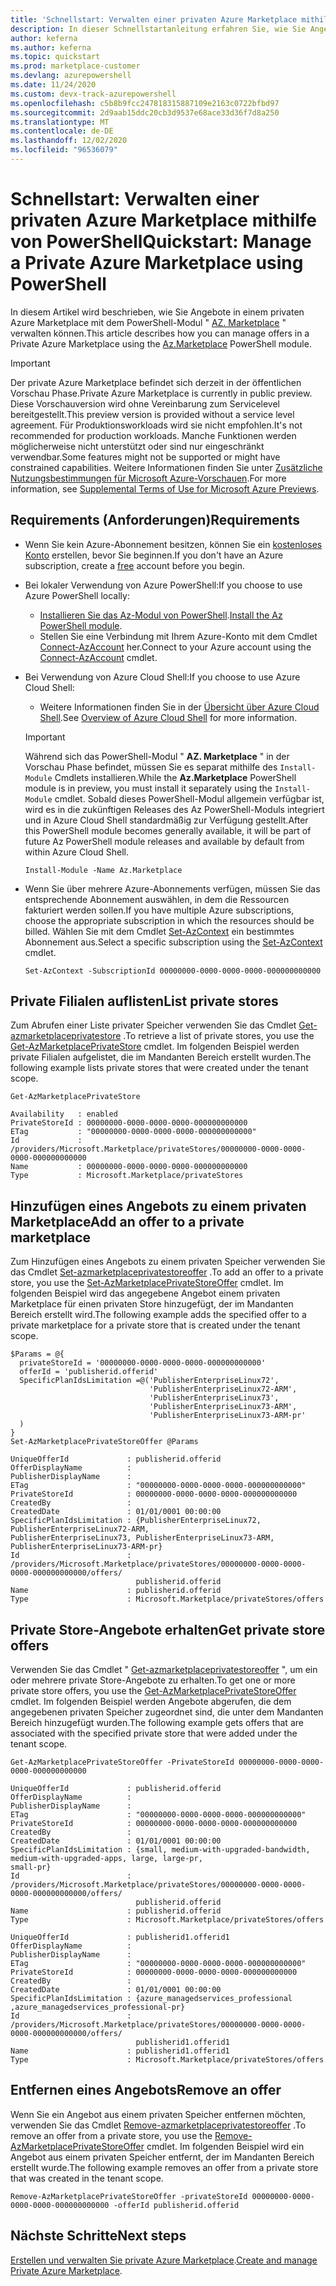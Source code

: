 ```yaml
---
title: 'Schnellstart: Verwalten einer privaten Azure Marketplace mithilfe von PowerShell'
description: In dieser Schnellstartanleitung erfahren Sie, wie Sie Angebote in einem privaten Azure Marketplace mithilfe von Azure PowerShell verwalten.
author: keferna
ms.author: keferna
ms.topic: quickstart
ms.prod: marketplace-customer
ms.devlang: azurepowershell
ms.date: 11/24/2020
ms.custom: devx-track-azurepowershell
ms.openlocfilehash: c5b8b9fcc247818315887109e2163c0722bfbd97
ms.sourcegitcommit: 2d9aab15ddc20cb3d9537e68ace33d36f7d8a250
ms.translationtype: MT
ms.contentlocale: de-DE
ms.lasthandoff: 12/02/2020
ms.locfileid: "96536079"
---
```

# <a name="quickstart-manage-a-private-azure-marketplace-using-powershell"></a><span data-ttu-id="5a2e1-103">Schnellstart: Verwalten einer privaten Azure Marketplace mithilfe von PowerShell</span><span class="sxs-lookup"><span data-stu-id="5a2e1-103">Quickstart: Manage a Private Azure Marketplace using PowerShell</span></span>

<span data-ttu-id="5a2e1-104">In diesem Artikel wird beschrieben, wie Sie Angebote in einem privaten Azure Marketplace mit dem PowerShell-Modul " [AZ. Marketplace](/powershell/module/az.marketplace) " verwalten können.</span><span class="sxs-lookup"><span data-stu-id="5a2e1-104">This article describes how you can manage offers in a Private Azure Marketplace using the [Az.Marketplace](/powershell/module/az.marketplace) PowerShell module.</span></span>

> [!IMPORTANT]
> <span data-ttu-id="5a2e1-105">Der private Azure Marketplace befindet sich derzeit in der öffentlichen Vorschau Phase.</span><span class="sxs-lookup"><span data-stu-id="5a2e1-105">Private Azure Marketplace is currently in public preview.</span></span> <span data-ttu-id="5a2e1-106">Diese Vorschauversion wird ohne Vereinbarung zum Servicelevel bereitgestellt.</span><span class="sxs-lookup"><span data-stu-id="5a2e1-106">This preview version is provided without a service level agreement.</span></span> <span data-ttu-id="5a2e1-107">Für Produktionsworkloads wird sie nicht empfohlen.</span><span class="sxs-lookup"><span data-stu-id="5a2e1-107">It's not recommended for production workloads.</span></span> <span data-ttu-id="5a2e1-108">Manche Funktionen werden möglicherweise nicht unterstützt oder sind nur eingeschränkt verwendbar.</span><span class="sxs-lookup"><span data-stu-id="5a2e1-108">Some features might not be supported or might have constrained capabilities.</span></span> <span data-ttu-id="5a2e1-109">Weitere Informationen finden Sie unter [Zusätzliche Nutzungsbestimmungen für Microsoft Azure-Vorschauen](https://azure.microsoft.com/support/legal/preview-supplemental-terms/).</span><span class="sxs-lookup"><span data-stu-id="5a2e1-109">For more information, see [Supplemental Terms of Use for Microsoft Azure Previews](https://azure.microsoft.com/support/legal/preview-supplemental-terms/).</span></span>

## <a name="requirements"></a><span data-ttu-id="5a2e1-110">Requirements (Anforderungen)</span><span class="sxs-lookup"><span data-stu-id="5a2e1-110">Requirements</span></span>

* <span data-ttu-id="5a2e1-111">Wenn Sie kein Azure-Abonnement besitzen, können Sie ein [kostenloses Konto](https://azure.microsoft.com/free/) erstellen, bevor Sie beginnen.</span><span class="sxs-lookup"><span data-stu-id="5a2e1-111">If you don't have an Azure subscription, create a [free](https://azure.microsoft.com/free/) account before you begin.</span></span>

* <span data-ttu-id="5a2e1-112">Bei lokaler Verwendung von Azure PowerShell:</span><span class="sxs-lookup"><span data-stu-id="5a2e1-112">If you choose to use Azure PowerShell locally:</span></span>
  * <span data-ttu-id="5a2e1-113">[Installieren Sie das Az-Modul von PowerShell](/powershell/azure/install-az-ps).</span><span class="sxs-lookup"><span data-stu-id="5a2e1-113">[Install the Az PowerShell module](/powershell/azure/install-az-ps).</span></span>
  * <span data-ttu-id="5a2e1-114">Stellen Sie eine Verbindung mit Ihrem Azure-Konto mit dem Cmdlet [Connect-AzAccount](/powershell/module/az.accounts/connect-azaccount) her.</span><span class="sxs-lookup"><span data-stu-id="5a2e1-114">Connect to your Azure account using the [Connect-AzAccount](/powershell/module/az.accounts/connect-azaccount) cmdlet.</span></span>
* <span data-ttu-id="5a2e1-115">Bei Verwendung von Azure Cloud Shell:</span><span class="sxs-lookup"><span data-stu-id="5a2e1-115">If you choose to use Azure Cloud Shell:</span></span>
  * <span data-ttu-id="5a2e1-116">Weitere Informationen finden Sie in der [Übersicht über Azure Cloud Shell](https://docs.microsoft.com/azure/cloud-shell/overview).</span><span class="sxs-lookup"><span data-stu-id="5a2e1-116">See [Overview of Azure Cloud Shell](https://docs.microsoft.com/azure/cloud-shell/overview) for more information.</span></span>

  > [!IMPORTANT]
  > <span data-ttu-id="5a2e1-117">Während sich das PowerShell-Modul " **AZ. Marketplace** " in der Vorschau Phase befindet, müssen Sie es separat mithilfe des `Install-Module` Cmdlets installieren.</span><span class="sxs-lookup"><span data-stu-id="5a2e1-117">While the **Az.Marketplace** PowerShell module is in preview, you must install it separately using the `Install-Module` cmdlet.</span></span> <span data-ttu-id="5a2e1-118">Sobald dieses PowerShell-Modul allgemein verfügbar ist, wird es in die zukünftigen Releases des Az PowerShell-Moduls integriert und in Azure Cloud Shell standardmäßig zur Verfügung gestellt.</span><span class="sxs-lookup"><span data-stu-id="5a2e1-118">After this PowerShell module becomes generally available, it will be part of future Az PowerShell module releases and available by default from within Azure Cloud Shell.</span></span>

  ```azurepowershell-interactive
  Install-Module -Name Az.Marketplace
  ```

* <span data-ttu-id="5a2e1-119">Wenn Sie über mehrere Azure-Abonnements verfügen, müssen Sie das entsprechende Abonnement auswählen, in dem die Ressourcen fakturiert werden sollen.</span><span class="sxs-lookup"><span data-stu-id="5a2e1-119">If you have multiple Azure subscriptions, choose the appropriate subscription in which the resources should be billed.</span></span> <span data-ttu-id="5a2e1-120">Wählen Sie mit dem Cmdlet [Set-AzContext](/powershell/module/az.accounts/set-azcontext) ein bestimmtes Abonnement aus.</span><span class="sxs-lookup"><span data-stu-id="5a2e1-120">Select a specific subscription using the [Set-AzContext](/powershell/module/az.accounts/set-azcontext) cmdlet.</span></span>

  ```azurepowershell-interactive
  Set-AzContext -SubscriptionId 00000000-0000-0000-0000-000000000000
  ```

## <a name="list-private-stores"></a><span data-ttu-id="5a2e1-121">Private Filialen auflisten</span><span class="sxs-lookup"><span data-stu-id="5a2e1-121">List private stores</span></span>

<span data-ttu-id="5a2e1-122">Zum Abrufen einer Liste privater Speicher verwenden Sie das Cmdlet [Get-azmarketplaceprivatestore](/powershell/module/az.marketplace/get-azmarketplaceprivatestore) .</span><span class="sxs-lookup"><span data-stu-id="5a2e1-122">To retrieve a list of private stores, you use the [Get-AzMarketplacePrivateStore](/powershell/module/az.marketplace/get-azmarketplaceprivatestore) cmdlet.</span></span> <span data-ttu-id="5a2e1-123">Im folgenden Beispiel werden private Filialen aufgelistet, die im Mandanten Bereich erstellt wurden.</span><span class="sxs-lookup"><span data-stu-id="5a2e1-123">The following example lists private stores that were created under the tenant scope.</span></span>

```azurepowershell-interactive
Get-AzMarketplacePrivateStore
```

```Output
Availability   : enabled
PrivateStoreId : 00000000-0000-0000-0000-000000000000
ETag           : "00000000-0000-0000-0000-000000000000"
Id             : /providers/Microsoft.Marketplace/privateStores/00000000-0000-0000-0000-000000000000
Name           : 00000000-0000-0000-0000-000000000000
Type           : Microsoft.Marketplace/privateStores
```

## <a name="add-an-offer-to-a-private-marketplace"></a><span data-ttu-id="5a2e1-124">Hinzufügen eines Angebots zu einem privaten Marketplace</span><span class="sxs-lookup"><span data-stu-id="5a2e1-124">Add an offer to a private marketplace</span></span>

<span data-ttu-id="5a2e1-125">Zum Hinzufügen eines Angebots zu einem privaten Speicher verwenden Sie das Cmdlet [Set-azmarketplaceprivatestoreoffer](/powershell/module/az.marketplace/set-azmarketplaceprivatestoreoffer) .</span><span class="sxs-lookup"><span data-stu-id="5a2e1-125">To add an offer to a private store, you use the [Set-AzMarketplacePrivateStoreOffer](/powershell/module/az.marketplace/set-azmarketplaceprivatestoreoffer) cmdlet.</span></span> <span data-ttu-id="5a2e1-126">Im folgenden Beispiel wird das angegebene Angebot einem privaten Marketplace für einen privaten Store hinzugefügt, der im Mandanten Bereich erstellt wird.</span><span class="sxs-lookup"><span data-stu-id="5a2e1-126">The following example adds the specified offer to a private marketplace for a private store that is created under the tenant scope.</span></span>

```azurepowershell-interactive
$Params = @{
  privateStoreId = '00000000-0000-0000-0000-000000000000'
  offerId = 'publisherid.offerid'
  SpecificPlanIdsLimitation =@('PublisherEnterpriseLinux72',
                               'PublisherEnterpriseLinux72-ARM',
                               'PublisherEnterpriseLinux73',
                               'PublisherEnterpriseLinux73-ARM',
                               'PublisherEnterpriseLinux73-ARM-pr'
  )
}
Set-AzMarketplacePrivateStoreOffer @Params
```

```Output
UniqueOfferId             : publisherid.offerid
OfferDisplayName          :
PublisherDisplayName      :
ETag                      : "00000000-0000-0000-0000-000000000000"
PrivateStoreId            : 00000000-0000-0000-0000-000000000000
CreatedBy                 :
CreatedDate               : 01/01/0001 00:00:00
SpecificPlanIdsLimitation : {PublisherEnterpriseLinux72, PublisherEnterpriseLinux72-ARM,
PublisherEnterpriseLinux73, PublisherEnterpriseLinux73-ARM, PublisherEnterpriseLinux73-ARM-pr}
Id                        :
/providers/Microsoft.Marketplace/privateStores/00000000-0000-0000-0000-000000000000/offers/
                            publisherid.offerid
Name                      : publisherid.offerid
Type                      : Microsoft.Marketplace/privateStores/offers
```

## <a name="get-private-store-offers"></a><span data-ttu-id="5a2e1-127">Private Store-Angebote erhalten</span><span class="sxs-lookup"><span data-stu-id="5a2e1-127">Get private store offers</span></span>

<span data-ttu-id="5a2e1-128">Verwenden Sie das Cmdlet " [Get-azmarketplaceprivatestoreoffer](/powershell/module/az.marketplace/get-azmarketplaceprivatestoreoffer) ", um ein oder mehrere private Store-Angebote zu erhalten.</span><span class="sxs-lookup"><span data-stu-id="5a2e1-128">To get one or more private store offers, you use the [Get-AzMarketplacePrivateStoreOffer](/powershell/module/az.marketplace/get-azmarketplaceprivatestoreoffer) cmdlet.</span></span> <span data-ttu-id="5a2e1-129">Im folgenden Beispiel werden Angebote abgerufen, die dem angegebenen privaten Speicher zugeordnet sind, die unter dem Mandanten Bereich hinzugefügt wurden.</span><span class="sxs-lookup"><span data-stu-id="5a2e1-129">The following example gets offers that are associated with the specified private store that were added under the tenant scope.</span></span>

```azurepowershell-interactive
Get-AzMarketplacePrivateStoreOffer -PrivateStoreId 00000000-0000-0000-0000-000000000000
```

```Output
UniqueOfferId             : publisherid.offerid
OfferDisplayName          :
PublisherDisplayName      :
ETag                      : "00000000-0000-0000-0000-000000000000"
PrivateStoreId            : 00000000-0000-0000-0000-000000000000
CreatedBy                 :
CreatedDate               : 01/01/0001 00:00:00
SpecificPlanIdsLimitation : {small, medium-with-upgraded-bandwidth, medium-with-upgraded-apps, large, large-pr,
small-pr}
Id                        :
/providers/Microsoft.Marketplace/privateStores/00000000-0000-0000-0000-000000000000/offers/
                            publisherid.offerid
Name                      : publisherid.offerid
Type                      : Microsoft.Marketplace/privateStores/offers

UniqueOfferId             : publisherid1.offerid1
OfferDisplayName          :
PublisherDisplayName      :
ETag                      : "00000000-0000-0000-0000-000000000000"
PrivateStoreId            : 00000000-0000-0000-0000-000000000000
CreatedBy                 :
CreatedDate               : 01/01/0001 00:00:00
SpecificPlanIdsLimitation : {azure_managedservices_professional ,azure_managedservices_professional-pr}
Id                        :
/providers/Microsoft.Marketplace/privateStores/00000000-0000-0000-0000-000000000000/offers/
                            publisherid1.offerid1
Name                      : publisherid1.offerid1
Type                      : Microsoft.Marketplace/privateStores/offers
```

## <a name="remove-an-offer"></a><span data-ttu-id="5a2e1-130">Entfernen eines Angebots</span><span class="sxs-lookup"><span data-stu-id="5a2e1-130">Remove an offer</span></span>

<span data-ttu-id="5a2e1-131">Wenn Sie ein Angebot aus einem privaten Speicher entfernen möchten, verwenden Sie das Cmdlet [Remove-azmarketplaceprivatestoreoffer](/powershell/module/az.marketplace/remove-azmarketplaceprivatestoreoffer) .</span><span class="sxs-lookup"><span data-stu-id="5a2e1-131">To remove an offer from a private store, you use the [Remove-AzMarketplacePrivateStoreOffer](/powershell/module/az.marketplace/remove-azmarketplaceprivatestoreoffer) cmdlet.</span></span> <span data-ttu-id="5a2e1-132">Im folgenden Beispiel wird ein Angebot aus einem privaten Speicher entfernt, der im Mandanten Bereich erstellt wurde.</span><span class="sxs-lookup"><span data-stu-id="5a2e1-132">The following example removes an offer from a private store that was created in the tenant scope.</span></span>

```azurepowershell-interactive
Remove-AzMarketplacePrivateStoreOffer -privateStoreId 00000000-0000-0000-0000-000000000000 -offerId publisherid.offerid
```

## <a name="next-steps"></a><span data-ttu-id="5a2e1-133">Nächste Schritte</span><span class="sxs-lookup"><span data-stu-id="5a2e1-133">Next steps</span></span>

<span data-ttu-id="5a2e1-134">[Erstellen und verwalten Sie private Azure Marketplace](create-manage-private-azure-marketplace.md).</span><span class="sxs-lookup"><span data-stu-id="5a2e1-134">[Create and manage Private Azure Marketplace](create-manage-private-azure-marketplace.md).</span></span>
